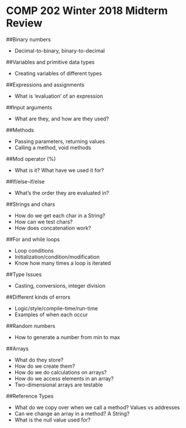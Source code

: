 # COMP 202 Winter 2018 Midterm Review
##Binary numbers
- Decimal-to-binary, binary-to-decimal

##Variables and primitive data types
- Creating variables of different types

##Expressions and assignments
- What is ‘evaluation’ of an expression

##Input arguments
- What are they, and how are they used?

##Methods
- Passing parameters, returning values
- Calling a method, void methods

##Mod operator (%)
- What is it? What have we used it for?

##If/else-if/else
- What’s the order they are evaluated in?

##Strings and chars
- How do we get each char in a String?
- How can we test chars?
- How does concatenation work?

##For and while loops
- Loop conditions
- Initialization/condition/modification
- Know how many times a loop is iterated

##Type Issues
- Casting, conversions, integer division

##Different kinds of errors
- Logic/style/compile-time/run-time
- Examples of when each occur

##Random numbers
- How to generate a number from min to max 

##Arrays
- What do they store? 
- How do we create them?
- How do we do calculations on arrays?
- How do we access elements in an array?
- Two-dimensional arrays are testable

##Reference Types
- What do we copy over when we call a method? Values vs addresses
- Can we change an array in a method? A String?
- What is the null value used for?
